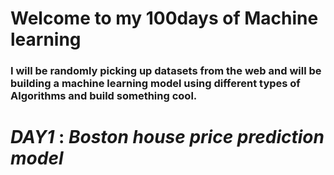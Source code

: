 # Welcome to my 100days of Machine learning

### I will be randomly picking up datasets from the web and will be building a machine learning model using different types of Algorithms and build something cool.

# _DAY1_ : _Boston house price prediction model_


